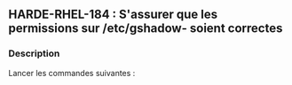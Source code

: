 ## HARDE-RHEL-184 : S'assurer que les permissions sur /etc/gshadow- soient correctes

### Description

Lancer les commandes suivantes :

